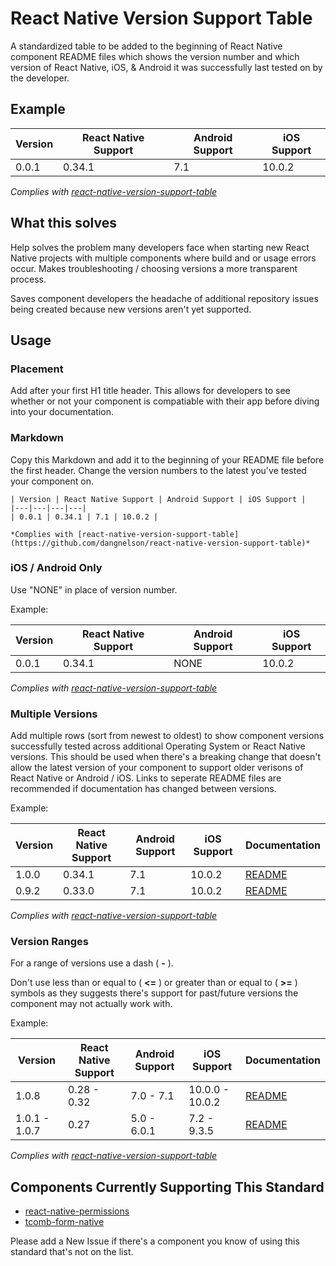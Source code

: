 # React Native Version Support Table
A standardized table to be added to the beginning of React Native component README files which shows the version number and which version of React Native, iOS, & Android it was successfully last tested on by the developer.

## Example

| Version | React Native Support | Android Support | iOS Support |
|---|---|---|---|
| 0.0.1 | 0.34.1 | 7.1 | 10.0.2 |

*Complies with [react-native-version-support-table](https://github.com/dangnelson/react-native-version-support-table)*

## What this solves
Help solves the problem many developers face when starting new React Native projects with multiple components where build and or usage errors occur. Makes troubleshooting / choosing versions a more transparent process.

Saves component developers the headache of additional repository issues being created because new versions aren't yet supported.

## Usage

### Placement

Add after your first H1 title header. This allows for developers to see whether or not your component is compatiable with their app before diving into your documentation.

### Markdown
Copy this Markdown and add it to the beginning of your README file before the first header. Change the version numbers to the latest you've tested your component on.
```
| Version | React Native Support | Android Support | iOS Support |
|---|---|---|---|
| 0.0.1 | 0.34.1 | 7.1 | 10.0.2 |

*Complies with [react-native-version-support-table](https://github.com/dangnelson/react-native-version-support-table)*
```

### iOS / Android Only
Use "NONE" in place of version number.

Example:

| Version | React Native Support | Android Support | iOS Support |
|---|---|---|---|
| 0.0.1 | 0.34.1 | NONE | 10.0.2 |

*Complies with [react-native-version-support-table](https://github.com/dangnelson/react-native-version-support-table)*

### Multiple Versions
Add multiple rows (sort from newest to oldest) to show component versions successfully tested across additional Operating System or React Native versions. This should be used when there's a breaking change that doesn't allow the latest version of your component to support older verisons of React Native or Android / iOS. Links to seperate README files are recommended if documentation has changed between versions.

Example: 

| Version | React Native Support | Android Support | iOS Support | Documentation |
|---|---|---|---|---|
| 1.0.0 | 0.34.1 | 7.1 | 10.0.2 | [README]() |
| 0.9.2 | 0.33.0 | 7.1 | 10.0.2 | [README]() |

*Complies with [react-native-version-support-table](https://github.com/dangnelson/react-native-version-support-table)*

### Version Ranges

For a range of versions use a dash ( **-** ).

Don't use less than or equal to ( **<=** ) or greater than or equal to ( **>=** ) symbols as they suggests there's support for past/future versions the component may not actually work with.

Example: 

| Version | React Native Support | Android Support | iOS Support | Documentation |
|---|---|---|---|---|
| 1.0.8 | 0.28 - 0.32 | 7.0 - 7.1 | 10.0.0 - 10.0.2 | [README]() |
| 1.0.1 - 1.0.7 | 0.27 | 5.0 - 6.0.1 | 7.2 - 9.3.5 | [README]() |

*Complies with [react-native-version-support-table](https://github.com/dangnelson/react-native-version-support-table)*


## Components Currently Supporting This Standard

* [react-native-permissions](https://github.com/yonahforst/react-native-permissions)
* [tcomb-form-native](https://github.com/gcanti/tcomb-form-native)

Please add a New Issue if there's a component you know of using this standard that's not on the list.
